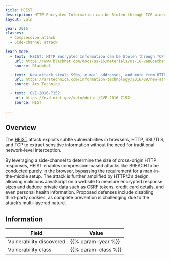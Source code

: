 ```yaml
---
title: HEIST
description: HTTP Encrypted Information can be Stolen through TCP-windows
layout: vuln

year: 2016
classes:
  - Compression attack
  - Side-channel attack

learn_more:
  - text: 'HEIST: HTTP Encrypted Information can be Stolen through TCP-windows'
    url: https://www.blackhat.com/docs/us-16/materials/us-16-VanGoethem-HEIST-HTTP-Encrypted-Information-Can-Be-Stolen-Through-TCP-Windows-wp.pdf
    source: BlackHat

  - text: 'New attack steals SSNs, e-mail addresses, and more from HTTPS pages'
    url: https://arstechnica.com/information-technology/2016/08/new-attack-steals-ssns-e-mail-addresses-and-more-from-https-pages/
    source: Ars Technica

  - text: 'CVE-2016-7152'
    url: https://nvd.nist.gov/vuln/detail/CVE-2016-7152
    source: NIST

---
```


## Overview

The [HEIST] attack exploits subtle vulnerabilities in browsers, HTTP, SSL/TLS, and TCP to extract sensitive information without the need for traditional network-level interception.

By leveraging a side-channel to determine the size of cross-origin HTTP responses, HEIST enables compression-based attacks like BREACH to be conducted purely in the browser, bypassing the requirement for a man-in-the-middle setup. The attack is further amplified by HTTP/2’s design, allowing malicious JavaScript on a website to measure encrypted response sizes and deduce private data such as CSRF tokens, credit card details, and even personal health information. Proposed defenses include disabling third-party cookies, as complete prevention is challenging due to the attack’s multi-layered nature.

## Information

| Field                    | Value               |
|--------------------------|---------------------|
| Vulnerability discovered | {{% param-year %}}  |
| Vulnerability class      | {{% param-class %}} |

[HEIST]: https://arstechnica.com/information-technology/2016/08/new-attack-steals-ssns-e-mail-addresses-and-more-from-https-pages/
